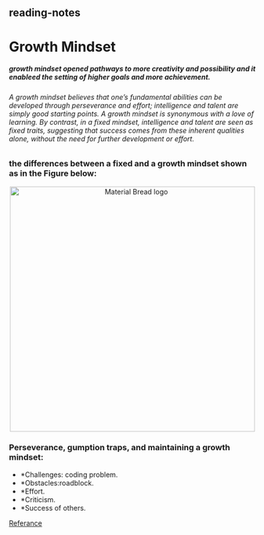 ## reading-notes
# **Growth Mindset**


##### growth mindset opened pathways to more creativity and possibility and it enableed the setting of higher goals and more achievement.

###### A growth mindset believes that one’s fundamental abilities can be developed through perseverance and effort; intelligence and talent are simply good starting points. A growth mindset is synonymous with a love of learning. By contrast, in a fixed mindset, intelligence and talent are seen as fixed traits, suggesting that success comes from these inherent qualities alone, without the need for further development or effort.

###  the differences between a fixed and a growth mindset shown as in the Figure below:

<p align="center">
  <img width="500" src="https://user-images.githubusercontent.com/20397209/114374291-272e3b00-9b8c-11eb-97b0-188d31d019b5.png" alt="Material Bread logo">
</p>

### Perseverance, gumption traps, and maintaining a growth mindset:

- *Challenges: coding problem. 
- *Obstacles:roadblock.
- *Effort.
- *Criticism.
- *Success of others.


[Referance](https://www.atlassian.com/blog/inside-atlassian/growth-mindset)

